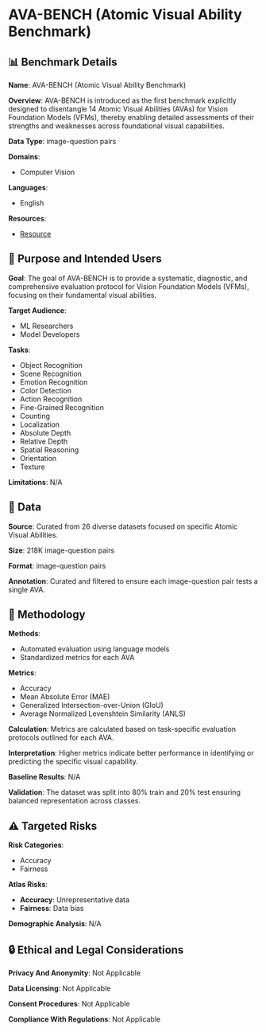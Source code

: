 # AVA-BENCH (Atomic Visual Ability Benchmark)

## 📊 Benchmark Details

**Name**: AVA-BENCH (Atomic Visual Ability Benchmark)

**Overview**: AVA-BENCH is introduced as the first benchmark explicitly designed to disentangle 14 Atomic Visual Abilities (AVAs) for Vision Foundation Models (VFMs), thereby enabling detailed assessments of their strengths and weaknesses across foundational visual capabilities.

**Data Type**: image-question pairs

**Domains**:
- Computer Vision

**Languages**:
- English

**Resources**:
- [Resource](https://arxiv.org/abs/2506.09082)

## 🎯 Purpose and Intended Users

**Goal**: The goal of AVA-BENCH is to provide a systematic, diagnostic, and comprehensive evaluation protocol for Vision Foundation Models (VFMs), focusing on their fundamental visual abilities.

**Target Audience**:
- ML Researchers
- Model Developers

**Tasks**:
- Object Recognition
- Scene Recognition
- Emotion Recognition
- Color Detection
- Action Recognition
- Fine-Grained Recognition
- Counting
- Localization
- Absolute Depth
- Relative Depth
- Spatial Reasoning
- Orientation
- Texture

**Limitations**: N/A

## 💾 Data

**Source**: Curated from 26 diverse datasets focused on specific Atomic Visual Abilities.

**Size**: 218K image-question pairs

**Format**: image-question pairs

**Annotation**: Curated and filtered to ensure each image-question pair tests a single AVA.

## 🔬 Methodology

**Methods**:
- Automated evaluation using language models
- Standardized metrics for each AVA

**Metrics**:
- Accuracy
- Mean Absolute Error (MAE)
- Generalized Intersection-over-Union (GIoU)
- Average Normalized Levenshtein Similarity (ANLS)

**Calculation**: Metrics are calculated based on task-specific evaluation protocols outlined for each AVA.

**Interpretation**: Higher metrics indicate better performance in identifying or predicting the specific visual capability.

**Baseline Results**: N/A

**Validation**: The dataset was split into 80% train and 20% test ensuring balanced representation across classes.

## ⚠️ Targeted Risks

**Risk Categories**:
- Accuracy
- Fairness

**Atlas Risks**:
- **Accuracy**: Unrepresentative data
- **Fairness**: Data bias

**Demographic Analysis**: N/A

## 🔒 Ethical and Legal Considerations

**Privacy And Anonymity**: Not Applicable

**Data Licensing**: Not Applicable

**Consent Procedures**: Not Applicable

**Compliance With Regulations**: Not Applicable
